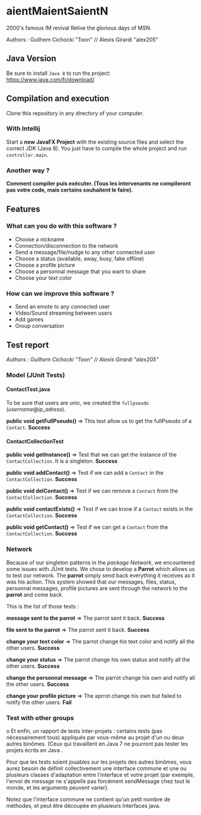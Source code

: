 # aientMaientSaientN
2000's famous IM revival
Relive the glorious days of MSN.

Authors : Guilhem Cichocki "Toon" // Alexis Girardi "alex205"

## Java Version

Be sure to install `Java 8` to run ths project: https://www.java.com/fr/download/

## Compilation and execution

Clone this repository in any directory of your computer.

### With Intellij

Start a **new JavaFX Project** with the existing source files and select the correct JDK (Java 8).
You just have to compile the whole project and run `controller.main`.

### Another way ?

  **Comment compiler puis exécuter. (Tous les intervenants ne compileront pas votre code, mais certains souhaitent le faire).**

## Features

### What can you do with this software ?

- Choose a nickname
- Connection/disconnection to the network
- Send a message/file/nudge to any other connected user
- Choose a status (available, away, busy, fake offline)
- Choose a profile picture
- Choose a personnal message that you want to share
- Choose your text color

### How can we improve this software ?

- Send an emote to any connected user
- Video/Sound streaming between users
- Add games
- Group conversation

 
## Test report 

*Authors : Guilhem Cichocki "Toon" // Alexis Girardi "alex205"*

### Model (JUnit Tests)

#### ContactTest.java

To be sure that users are unic, we created the `fullpseudo` (*username*@*ip_adress*).

**public void getFullPseudo()** => This test allow us to get the fullPseudo of a `Contact`. **Success**

#### ContactCollectionTest

**public void getInstance()** => Test that we can get the instance of the `ContactCollection`. It is a singleton. **Success**

**public void addContact()** => Test if we can add a `Contact` in the `ContactCollection`. **Success**

**public void delContact()**  => Test if we can remove a `Contact` from the `ContactCollection`. **Success**

**public void contactExists()** => Test if we can know if a `Contact` exists in the `ContactCollection`. **Success**

**public void getContact()** => Test if we can get a `Contact` from the `ContactCollection`. **Success**

### Network

Because of our singleton patterns in the *package Network*, we encountered some issues with JUnit tests.
We chose to develop a **Parrot** which allows us to test our network. The **parrot** simply send back everything it receives as it was his action.
This system showed that our messages, files, status, personnal messages, profile pictures are sent through the network to the **parrot** and come back.

This is the list of those tests :

**message sent to the parrot** => The parrot sent it back. **Success**

**file sent to the parrot** => The parrot sent it back. **Success**

**change your text color** => The parrot change his text color and notify all the other users. **Success**

**change your status** => The parrot change his own status and notify all the other users. **Success**

**change the personnal message** => The parrot change his own and notify all the other users. **Success**

**change your profile picture** => The aprrot change his own but failed to notify the other users. **Fail**

 
 
### Test with other groups
 
 o Et enfin, un rapport de tests inter-projets : certains tests (pas nécessairement tous) appliqués par vous-même au projet d'un ou deux autres binômes. (Ceux qui travaillent en Java 7 ne pourront pas tester les projets écrits en Java .

   Pour que les tests soient jouables sur les projets des autres binômes, vous aurez besoin de définir collectivement une interface commune et une ou plusieurs classes d'adaptation entre l'interface et votre projet (par exemple, l'envoi de message ne s'appelle pas forcément sendMessage chez tout le monde, et les arguments peuvent varier).

 Notez que l'interface commune ne contient qu'un petit nombre de méthodes, et peut être découpée en plusieurs Interfaces java.

